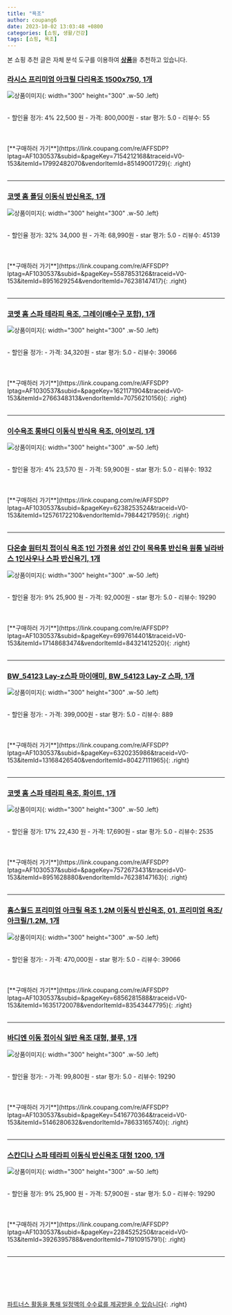 ```yaml
---
title: "욕조"
author: coupang6
date: 2023-10-02 13:03:48 +0800
categories: [쇼핑, 생활/건강]
tags: [쇼핑, 욕조]
---
```


본 쇼핑 추천 글은 자체 분석 도구를 이용하여 [**상품**](https://link.coupang.com/a/bao1ui)을 추천하고 있습니다.

### [라시스 프리미엄 아크릴 다리욕조 1500x750, 1개](https://link.coupang.com/re/AFFSDP?lptag=AF1030537&subid=&pageKey=7154212168&traceid=V0-153&itemId=17992482070&vendorItemId=85149001729)

![상품이미지](https://thumbnail6.coupangcdn.com/thumbnails/remote/230x230ex/image/vendor_inventory/56af/0574a13dbee284be62ea4696c72e034ecaec10dd6d8c6ba96e7d806dfcf6.jpg){: width="300" height="300" .w-50 .left}


<br>
- 할인율 정가: 4%  22,500   원
- 가격: 800,000원
- star 평가: 5.0
- 리뷰수: 55
<br>
<br>
<br>
<br>
[**구매하러 가기**](https://link.coupang.com/re/AFFSDP?lptag=AF1030537&subid=&pageKey=7154212168&traceid=V0-153&itemId=17992482070&vendorItemId=85149001729){: .right}
<br>
<br>

---

### [코멧 홈 폴딩 이동식 반신욕조, 1개](https://link.coupang.com/re/AFFSDP?lptag=AF1030537&subid=&pageKey=5587853126&traceid=V0-153&itemId=8951629254&vendorItemId=76238147417)

![상품이미지](https://thumbnail9.coupangcdn.com/thumbnails/remote/230x230ex/image/retail/images/1275507485261117-eaaf0592-586b-4bb2-a673-02a08982d15e.jpg){: width="300" height="300" .w-50 .left}


<br>
- 할인율 정가: 32%  34,000   원
- 가격: 68,990원
- star 평가: 5.0
- 리뷰수: 45139
<br>
<br>
<br>
<br>
[**구매하러 가기**](https://link.coupang.com/re/AFFSDP?lptag=AF1030537&subid=&pageKey=5587853126&traceid=V0-153&itemId=8951629254&vendorItemId=76238147417){: .right}
<br>
<br>

---

### [코멧 홈 스파 테라피 욕조, 그레이(배수구 포함), 1개](https://link.coupang.com/re/AFFSDP?lptag=AF1030537&subid=&pageKey=1621171904&traceid=V0-153&itemId=2766348313&vendorItemId=70756210156)

![상품이미지](https://thumbnail9.coupangcdn.com/thumbnails/remote/230x230ex/image/retail/images/131631521269428-2b4372f2-a2c7-4566-9bae-0ca1f53297e5.jpg){: width="300" height="300" .w-50 .left}


<br>
- 할인율 정가: 
- 가격: 34,320원
- star 평가: 5.0
- 리뷰수: 39066
<br>
<br>
<br>
<br>
[**구매하러 가기**](https://link.coupang.com/re/AFFSDP?lptag=AF1030537&subid=&pageKey=1621171904&traceid=V0-153&itemId=2766348313&vendorItemId=70756210156){: .right}
<br>
<br>

---

### [이수욕조 롱바디 이동식 반식욕 욕조, 아이보리, 1개](https://link.coupang.com/re/AFFSDP?lptag=AF1030537&subid=&pageKey=6238253524&traceid=V0-153&itemId=12576172210&vendorItemId=79844217959)

![상품이미지](https://thumbnail9.coupangcdn.com/thumbnails/remote/230x230ex/image/vendor_inventory/2e39/52f1507f1445b6d2b8de3f3fa973f84b8d2964445378e67cc29de70eaa6e.jpg){: width="300" height="300" .w-50 .left}


<br>
- 할인율 정가: 4%  23,570   원
- 가격: 59,900원
- star 평가: 5.0
- 리뷰수: 1932
<br>
<br>
<br>
<br>
[**구매하러 가기**](https://link.coupang.com/re/AFFSDP?lptag=AF1030537&subid=&pageKey=6238253524&traceid=V0-153&itemId=12576172210&vendorItemId=79844217959){: .right}
<br>
<br>

---

### [다온솔 원터치 접이식 욕조 1인 가정용 성인 간이 목욕통 반신욕 원룸 닐라바스 1인사우나 스파 반신욕기, 1개](https://link.coupang.com/re/AFFSDP?lptag=AF1030537&subid=&pageKey=6997614401&traceid=V0-153&itemId=17148683474&vendorItemId=84321412520)

![상품이미지](https://thumbnail6.coupangcdn.com/thumbnails/remote/230x230ex/image/vendor_inventory/a572/1ea19f8e458846c50e5ab60ea8664b2fbf3a8b043d9bcfbbd4b0ad68a62b.jpg){: width="300" height="300" .w-50 .left}


<br>
- 할인율 정가: 9%  25,900   원
- 가격: 92,000원
- star 평가: 5.0
- 리뷰수: 19290
<br>
<br>
<br>
<br>
[**구매하러 가기**](https://link.coupang.com/re/AFFSDP?lptag=AF1030537&subid=&pageKey=6997614401&traceid=V0-153&itemId=17148683474&vendorItemId=84321412520){: .right}
<br>
<br>

---

### [BW_54123 Lay-z스파 마이애미, BW_54123 Lay-Z 스파, 1개](https://link.coupang.com/re/AFFSDP?lptag=AF1030537&subid=&pageKey=6320235986&traceid=V0-153&itemId=13168426540&vendorItemId=80427111965)

![상품이미지](https://thumbnail9.coupangcdn.com/thumbnails/remote/230x230ex/image/vendor_inventory/2000/d2bc32e8494a316de5cfded562039ab7fd371d8451ae48460c83406c8e96.jpg){: width="300" height="300" .w-50 .left}


<br>
- 할인율 정가: 
- 가격: 399,000원
- star 평가: 5.0
- 리뷰수: 889
<br>
<br>
<br>
<br>
[**구매하러 가기**](https://link.coupang.com/re/AFFSDP?lptag=AF1030537&subid=&pageKey=6320235986&traceid=V0-153&itemId=13168426540&vendorItemId=80427111965){: .right}
<br>
<br>

---

### [코멧 홈 스파 테라피 욕조, 화이트, 1개](https://link.coupang.com/re/AFFSDP?lptag=AF1030537&subid=&pageKey=7572673431&traceid=V0-153&itemId=8951628880&vendorItemId=76238147163)

![상품이미지](https://thumbnail7.coupangcdn.com/thumbnails/remote/230x230ex/image/retail/images/85115476367850-ea359571-7de1-4b06-9e82-be78f6b22ac7.jpg){: width="300" height="300" .w-50 .left}


<br>
- 할인율 정가: 17%  22,430   원
- 가격: 17,690원
- star 평가: 5.0
- 리뷰수: 2535
<br>
<br>
<br>
<br>
[**구매하러 가기**](https://link.coupang.com/re/AFFSDP?lptag=AF1030537&subid=&pageKey=7572673431&traceid=V0-153&itemId=8951628880&vendorItemId=76238147163){: .right}
<br>
<br>

---

### [홈스월드 프리미엄 아크릴 욕조 1.2M 이동식 반신욕조, 01. 프리미엄 욕조/아크릴/1.2M, 1개](https://link.coupang.com/re/AFFSDP?lptag=AF1030537&subid=&pageKey=6856281588&traceid=V0-153&itemId=16351720078&vendorItemId=83543447795)

![상품이미지](https://thumbnail9.coupangcdn.com/thumbnails/remote/230x230ex/image/vendor_inventory/28ba/b3a281b767c50baf695c90defd0b8c353412a1b0e30bc98f607fbfff4dce.jpg){: width="300" height="300" .w-50 .left}


<br>
- 할인율 정가: 
- 가격: 470,000원
- star 평가: 5.0
- 리뷰수: 39066
<br>
<br>
<br>
<br>
[**구매하러 가기**](https://link.coupang.com/re/AFFSDP?lptag=AF1030537&subid=&pageKey=6856281588&traceid=V0-153&itemId=16351720078&vendorItemId=83543447795){: .right}
<br>
<br>

---

### [바디엔 이동 접이식 일반 욕조 대형, 블루, 1개](https://link.coupang.com/re/AFFSDP?lptag=AF1030537&subid=&pageKey=5416770364&traceid=V0-153&itemId=5146280632&vendorItemId=78633165740)

![상품이미지](https://thumbnail9.coupangcdn.com/thumbnails/remote/230x230ex/image/vendor_inventory/f82a/9ef5f8b8fa59321e58171163f0ddc3f956439c8725f5ad99bee9a6bd84b7.jpg){: width="300" height="300" .w-50 .left}


<br>
- 할인율 정가: 
- 가격: 99,800원
- star 평가: 5.0
- 리뷰수: 19290
<br>
<br>
<br>
<br>
[**구매하러 가기**](https://link.coupang.com/re/AFFSDP?lptag=AF1030537&subid=&pageKey=5416770364&traceid=V0-153&itemId=5146280632&vendorItemId=78633165740){: .right}
<br>
<br>

---

### [스칸디나 스파 테라피 이동식 반신욕조 대형 1200, 1개](https://link.coupang.com/re/AFFSDP?lptag=AF1030537&subid=&pageKey=2284525250&traceid=V0-153&itemId=3926395788&vendorItemId=71910915791)

![상품이미지](https://thumbnail7.coupangcdn.com/thumbnails/remote/230x230ex/image/retail/images/5041937105889517-b9c7c518-6136-4806-b8d3-d94e65085796.jpg){: width="300" height="300" .w-50 .left}


<br>
- 할인율 정가: 9%  25,900   원
- 가격: 57,900원
- star 평가: 5.0
- 리뷰수: 19290
<br>
<br>
<br>
<br>
[**구매하러 가기**](https://link.coupang.com/re/AFFSDP?lptag=AF1030537&subid=&pageKey=2284525250&traceid=V0-153&itemId=3926395788&vendorItemId=71910915791){: .right}
<br>
<br>

---
<br><br><br><br><br> [파트너스 활동을 통해 일정액의 수수료를 제공받을 수 있습니다](https://link.coupang.com/a/bao1ui){: .right}